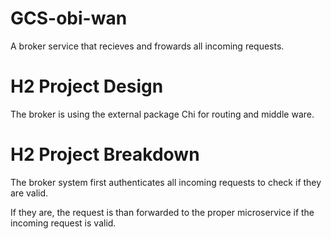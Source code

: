 # GCS-obi-wan
A broker service that recieves and frowards all incoming requests.

# H2 Project Design
The broker is using the external package Chi for routing and middle ware.

# H2 Project Breakdown

The broker system first authenticates all incoming requests to check if they are valid.

If they are, the request is than forwarded to the proper microservice if the incoming request is valid.
